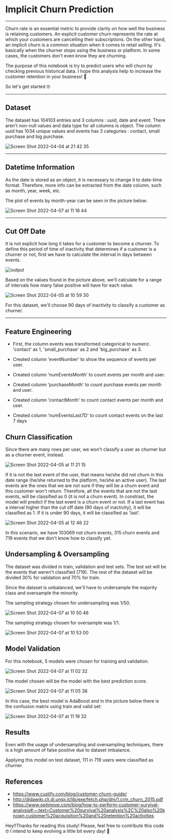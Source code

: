 # Implicit Churn Prediction

***

Churn rate is an essential metric to provide clarity on how well the business is retaining customers. An explicit customer churn represents the rate at which your customers are cancelling their subscriptions. On the other hand, an implicit churn is a common situation when it comes to retail selling. It's basically when the churner stops using the business or platform. In some cases, the customers don't even know they are churning.


The purpose of this notebook is try to predict users who will churn by checking previous historical data. I hope this analysis help to increase the customer retention in your business! 🚀 

So let's get started 🤓

***

## Dataset

The dataset has 104103 entries and 3 columns : uuid, date and event. There aren't non-null values and data type for all columns is object. 
The column uuid has 1034 unique values and events has 3 categories : contact, small purchase and big purchase.

![Screen Shot 2022-04-04 at 21 42 35](https://user-images.githubusercontent.com/64446494/161656118-b375707f-6bc8-40e5-9536-ddd558d96f11.png)


***

## Datetime Information

As the date is stored as an object, it is necessary to change it to date-time format. Therefore, more info can be extracted from the date column, such as month, year, week, etc.

The plot of events by month-year can be seen in the picture below:

![Screen Shot 2022-04-07 at 11 18 44](https://user-images.githubusercontent.com/64446494/162220850-4c418e18-f422-48fb-9a41-d54796d8e12d.png)


***

## Cut Off Date

It is not explicit how long it takes for a customer to become a churner. To define this period of time of inactivity that determines if a customer is a churner or not, first we have to calculate the interval in days between events.

![output](https://user-images.githubusercontent.com/64446494/161770200-c0cf00bd-7fac-45ba-9e6c-1f0ef908281e.png)

Based on the values found in the picture above, we'll calculate for a range of intervals how many false positive will have for each value.

![Screen Shot 2022-04-05 at 10 59 30](https://user-images.githubusercontent.com/64446494/161770927-10f3f7c3-ca66-4735-9b75-e60e09b723e9.png)

For this dataset, we'll choose 90 days of inactivity to classify a customer as churner.

***

## Feature Engineering

- First, the column events was transformed categorical to numeric. 'contact' as 1, 'small_purchase' as 2 and 'big_purchase' as 3. 

- Created column 'eventNumber' to show the sequence of events per user.

- Created column 'numEventsMonth' to count events per month and user.

- Created column 'purchaseMonth' to count purchase events per month and user.

- Created column 'contactMonth' to count contact events per month and user.

- Created column 'numEventsLast7D' to count contact events on the last 7 days

## Churn Classification

Since there are many rows per user, we won't classify a user as churner but as a churner event, instead. 

![Screen Shot 2022-04-05 at 11 21 15](https://user-images.githubusercontent.com/64446494/161775501-b8686019-f243-427a-8ad1-2e4250016d6a.png)

If it is not the last event of the user, that means he/she did not churn in this date range (he/she returned to the platform, he/she an active user). The last events are the ones that we are not sure if they will be a churn event and this customer won't return. Therefore, all the events that are not the last events, will be classified as 0 (it is not a churn event). In constrast, the model will predict if the last event is a churn event or not. 
If a last event has a interval higher than the cut off date (90 days of inactivity), it will be classified as 1. If it is under 90 days, it will be classified as 'last'.


![Screen Shot 2022-04-05 at 12 46 22](https://user-images.githubusercontent.com/64446494/161793607-3423cdf8-808c-4b1f-b606-ad159188a409.png)

In this scenario, we have 103069 not churn events, 315 churn events and 719 events that we don't know how to classify yet. 


## Undersampling & Oversampling

The dataset was divided in train, validation and test sets. The test set will be the events that weren't classified (719). The rest of the dataset will be divided 30% for validation and 70% for train.

Since the dataset is unbalanced, we'll have to undersample the majority class and oversample the minority. 

The sampling strategy chosen for undersampling was 1/50.

![Screen Shot 2022-04-07 at 10 50 46](https://user-images.githubusercontent.com/64446494/162215022-a717f13e-1f75-4750-9f34-1da210efb5c4.png)

The sampling strategy chosen for oversample was 1/1.

![Screen Shot 2022-04-07 at 10 53 00](https://user-images.githubusercontent.com/64446494/162215317-a4bd0d28-728e-4ff7-ba4e-a1d76300cdef.png)

## Model Validation

For this notebook, 5 models were chosen for training and validation. 

![Screen Shot 2022-04-07 at 11 02 32](https://user-images.githubusercontent.com/64446494/162217521-ba926d5f-85ed-47a7-8b5e-ba75fcb90af9.png)

The model chosen will be the model with the best prediction score. 

![Screen Shot 2022-04-07 at 11 05 38](https://user-images.githubusercontent.com/64446494/162218069-ad89f6a1-111d-4369-ae40-a00812042cf5.png)

In this case, the best model is AdaBoost and in the picture below there is the confusion matrix using train and valid set:

![Screen Shot 2022-04-07 at 11 19 32](https://user-images.githubusercontent.com/64446494/162220964-7351ce20-f408-4a04-9938-e717014b0389.png)

## Results

Even with the usage of undersampling and oversampling techniques, there is a high amount of false positive due to dataset imbalance. 

Applying this model on test dataset, 111 in 719 users were classified as churner.

## References

- https://www.custify.com/blog/customer-churn-guide/
- http://didawiki.cli.di.unipi.it/lib/exe/fetch.php/dm/1.crm_churn_2015.pdf
- https://www.optimove.com/blog/how-to-perform-customer-survival-analysis#:~:text=Customer%20survival%20analysis%2C%20also%20known,customer%20acquisition%20and%20retention%20activities

Hey!!Thanks for reading this study! Please, feel free to contribute this code 🤓
I intend to keep evolving a little bit every day! 🚀



